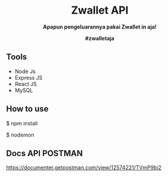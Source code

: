 <h1 align="center">Zwallet API</h1>

<p align="center"><b>Apapun pengeluarannya pakai Zwallet in aja!</b></p>
<p align="center"><b>#zwalletaja</b></p>

## Tools

- Node Js
- Express JS
- React JS
- MySQL

## How to use

$ npm install

$ nodemon


## Docs API POSTMAN

https://documenter.getpostman.com/view/12574221/TVmP9bi2

